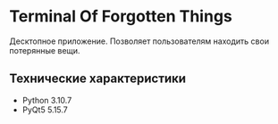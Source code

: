 # Terminal Of Forgotten Things

Десктопное приложение. Позволяет пользователям находить свои потерянные вещи.

## Технические характеристики

- Python 3.10.7
- PyQt5 5.15.7